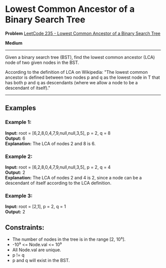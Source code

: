 # Lowest Common Ancestor of a Binary Search Tree

**Problem** [LeetCode 235 - Lowest Common Ancestor of a Binary Search Tree](https://leetcode.com/problems/lowest-common-ancestor-of-a-binary-search-tree/description/)

**Medium**

---

Given a binary search tree (BST), find the lowest common ancestor (LCA) node of two given nodes in the BST.

According to the definition of LCA on Wikipedia: "The lowest common ancestor is defined between two nodes p and q as the lowest node in T that has both p and q as descendants (where we allow a node to be a descendant of itself)."

---

## Examples

### Example 1:

**Input:** root = [6,2,8,0,4,7,9,null,null,3,5], p = 2, q = 8  
**Output:** 6  
**Explanation:** The LCA of nodes 2 and 8 is 6.

### Example 2:

**Input:** root = [6,2,8,0,4,7,9,null,null,3,5], p = 2, q = 4  
**Output:** 2  
**Explanation:** The LCA of nodes 2 and 4 is 2, since a node can be a descendant of itself according to the LCA definition.

### Example 3:

**Input:** root = [2,1], p = 2, q = 1  
**Output:** 2

## Constraints:

- The number of nodes in the tree is in the range [2, 10⁵].
- -10⁹ <= Node.val <= 10⁹
- All Node.val are unique.
- p != q
- p and q will exist in the BST.
